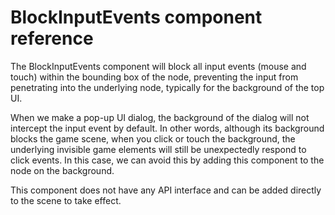 # BlockInputEvents component reference

The BlockInputEvents component will block all input events (mouse and touch) within the bounding box of the node, preventing the input from penetrating into the underlying node, typically for the background of the top UI.

When we make a pop-up UI dialog, the background of the dialog will not intercept the input event by default. In other words, although its background blocks the game scene, when you click or touch the background, the underlying invisible game elements will still be unexpectedly respond to click events. In this case, we can avoid this by adding this component to the node on the background.

This component does not have any API interface and can be added directly to the scene to take effect.